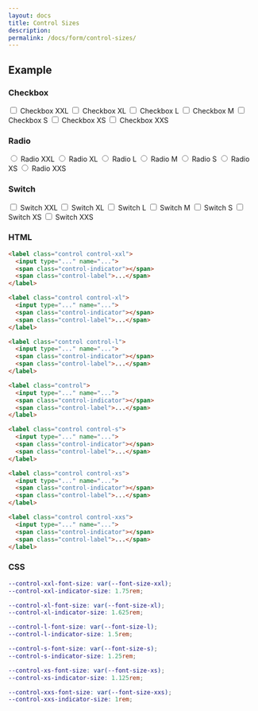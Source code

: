 ```yaml
---
layout: docs
title: Control Sizes
description: 
permalink: /docs/form/control-sizes/
---
```


## Example

### Checkbox

<form>
  <label class="control control-xxl checkbox">
    <input type="checkbox" name="checkbox">
    <span class="control-indicator"></span>
    <span class="control-label">Checkbox XXL</span>
  </label>
  <label class="control control-xl checkbox">
    <input type="checkbox" name="checkbox">
    <span class="control-indicator"></span>
    <span class="control-label">Checkbox XL</span>
  </label>
  <label class="control control-l checkbox">
    <input type="checkbox" name="checkbox">
    <span class="control-indicator"></span>
    <span class="control-label">Checkbox L</span>
  </label>
  <label class="control checkbox">
    <input type="checkbox" name="checkbox">
    <span class="control-indicator"></span>
    <span class="control-label">Checkbox M</span>
  </label>
  <label class="control control-s checkbox">
    <input type="checkbox" name="checkbox">
    <span class="control-indicator"></span>
    <span class="control-label">Checkbox S</span>
  </label>
  <label class="control control-xs checkbox">
    <input type="checkbox" name="checkbox">
    <span class="control-indicator"></span>
    <span class="control-label">Checkbox XS</span>
  </label>
  <label class="control control-xxs checkbox">
    <input type="checkbox" name="checkbox">
    <span class="control-indicator"></span>
    <span class="control-label">Checkbox XXS</span>
  </label>
</form>

### Radio

<form>
  <label class="control control-xxl radio">
    <input type="radio" name="radio">
    <span class="control-indicator"></span>
    <span class="control-label">Radio XXL</span>
  </label>
  <label class="control control-xl radio">
    <input type="radio" name="radio">
    <span class="control-indicator"></span>
    <span class="control-label">Radio XL</span>
  </label>
  <label class="control control-l radio">
    <input type="radio" name="radio">
    <span class="control-indicator"></span>
    <span class="control-label">Radio L</span>
  </label>
  <label class="control radio">
    <input type="radio" name="radio">
    <span class="control-indicator"></span>
    <span class="control-label">Radio M</span>
  </label>
  <label class="control control-s radio">
    <input type="radio" name="radio">
    <span class="control-indicator"></span>
    <span class="control-label">Radio S</span>
  </label>
  <label class="control control-xs radio">
    <input type="radio" name="radio">
    <span class="control-indicator"></span>
    <span class="control-label">Radio XS</span>
  </label>
  <label class="control control-xxs radio">
    <input type="radio" name="radio">
    <span class="control-indicator"></span>
    <span class="control-label">Radio XXS</span>
  </label>
</form>

### Switch

<form>
  <label class="control control-xxl switch">
    <input type="checkbox" name="checkbox">
    <span class="control-indicator"></span>
    <span class="control-label">Switch XXL</span>
  </label>
  <label class="control control-xl switch">
    <input type="checkbox" name="checkbox">
    <span class="control-indicator"></span>
    <span class="control-label">Switch XL</span>
  </label>
  <label class="control control-l switch">
    <input type="checkbox" name="checkbox">
    <span class="control-indicator"></span>
    <span class="control-label">Switch L</span>
  </label>
  <label class="control switch">
    <input type="checkbox" name="checkbox">
    <span class="control-indicator"></span>
    <span class="control-label">Switch M</span>
  </label>
  <label class="control control-s switch">
    <input type="checkbox" name="checkbox">
    <span class="control-indicator"></span>
    <span class="control-label">Switch S</span>
  </label>
  <label class="control control-xs switch">
    <input type="checkbox" name="checkbox">
    <span class="control-indicator"></span>
    <span class="control-label">Switch XS</span>
  </label>
  <label class="control control-xxs switch">
    <input type="checkbox" name="checkbox">
    <span class="control-indicator"></span>
    <span class="control-label">Switch XXS</span>
  </label>
</form>

### HTML

```html
<label class="control control-xxl">
  <input type="..." name="...">
  <span class="control-indicator"></span>
  <span class="control-label">...</span>
</label>

<label class="control control-xl">
  <input type="..." name="...">
  <span class="control-indicator"></span>
  <span class="control-label">...</span>
</label>

<label class="control control-l">
  <input type="..." name="...">
  <span class="control-indicator"></span>
  <span class="control-label">...</span>
</label>

<label class="control">
  <input type="..." name="...">
  <span class="control-indicator"></span>
  <span class="control-label">...</span>
</label>

<label class="control control-s">
  <input type="..." name="...">
  <span class="control-indicator"></span>
  <span class="control-label">...</span>
</label>

<label class="control control-xs">
  <input type="..." name="...">
  <span class="control-indicator"></span>
  <span class="control-label">...</span>
</label>

<label class="control control-xxs">
  <input type="..." name="...">
  <span class="control-indicator"></span>
  <span class="control-label">...</span>
</label>
```

### CSS

```scss
--control-xxl-font-size: var(--font-size-xxl);
--control-xxl-indicator-size: 1.75rem;

--control-xl-font-size: var(--font-size-xl);
--control-xl-indicator-size: 1.625rem;

--control-l-font-size: var(--font-size-l);
--control-l-indicator-size: 1.5rem;

--control-s-font-size: var(--font-size-s);
--control-s-indicator-size: 1.25rem;

--control-xs-font-size: var(--font-size-xs);
--control-xs-indicator-size: 1.125rem;

--control-xxs-font-size: var(--font-size-xxs);
--control-xxs-indicator-size: 1rem;
```
